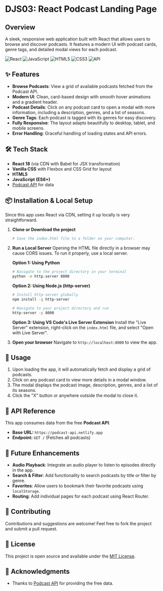 # DJS03: React Podcast Landing Page

## Overview

A sleek, responsive web application built with React that allows users to browse and discover podcasts. It features a modern UI with podcast cards, genre tags, and detailed modal views for each podcast.

![React](https://img.shields.io/badge/React-18.2.0-61DAFB?logo=react)
![JavaScript](https://img.shields.io/badge/JavaScript-ES6+-F7DF1E?logo=javascript)
![HTML5](https://img.shields.io/badge/HTML5-E34F26?logo=html5&logoColor=white)
![CSS3](https://img.shields.io/badge/CSS3-1572B6?logo=css3&logoColor=white)
![API](https://img.shields.io/badge/API-Podcast%20API-success)


## ✨ Features

-   **Browse Podcasts**: View a grid of available podcasts fetched from the Podcast API.
-   **Modern UI**: Clean, card-based design with smooth hover animations and a gradient header.
-   **Podcast Details**: Click on any podcast card to open a modal with more information, including a description, genres, and a list of seasons.
-   **Genre Tags**: Each podcast is tagged with its genres for easy discovery.
-   **Fully Responsive**: The layout adapts beautifully to desktop, tablet, and mobile screens.
-   **Error Handling**: Graceful handling of loading states and API errors.

## 🛠️ Tech Stack

-   **React 18** (via CDN with Babel for JSX transformation)
-   **Vanilla CSS** with Flexbox and CSS Grid for layout
-   **HTML5**
-   **JavaScript (ES6+)**
-   [Podcast API](https://podcast-api.netlify.app/) for data

## 📦 Installation & Local Setup

Since this app uses React via CDN, setting it up locally is very straightforward.

1.  **Clone or Download the project**
    ```bash
    # Save the index.html file to a folder on your computer.
    ```

2.  **Run a Local Server**
    Opening the HTML file directly in a browser may cause CORS issues. To run it properly, use a local server.

    **Option 1: Using Python**
    ```bash
    # Navigate to the project directory in your terminal
    python -m http.server 8000
    ```

    **Option 2: Using Node.js (http-server)**
    ```bash
    # Install http-server globally
    npm install -g http-server

    # Navigate to your project directory and run
    http-server -p 8000
    ```

    **Option 3: Using VS Code's Live Server Extension**
    Install the "Live Server" extension, right-click on the `index.html` file, and select "Open with Live Server".

3.  **Open your browser**
    Navigate to `http://localhost:8000` to view the app.

## 🎯 Usage

1.  Upon loading the app, it will automatically fetch and display a grid of podcasts.
2.  Click on any podcast card to view more details in a modal window.
3.  The modal displays the podcast image, description, genres, and a list of its seasons.
4.  Click the "X" button or anywhere outside the modal to close it.

## 🔧 API Reference

This app consumes data from the free **Podcast API**:
-   **Base URL:** `https://podcast-api.netlify.app`
-   **Endpoint:** `GET /` (Fetches all podcasts)

## 🌟 Future Enhancements

-   **Audio Playback**: Integrate an audio player to listen to episodes directly in the app.
-   **Search & Filter**: Add functionality to search podcasts by title or filter by genre.
-   **Favorites**: Allow users to bookmark their favorite podcasts using `localStorage`.
-   **Routing**: Add individual pages for each podcast using React Router.

## 🤝 Contributing

Contributions and suggestions are welcome! Feel free to fork the project and submit a pull request.

## 📄 License

This project is open source and available under the [MIT License](LICENSE).

## 🙏 Acknowledgments

-   Thanks to [Podcast API](https://podcast-api.netlify.app/) for providing the free data.

